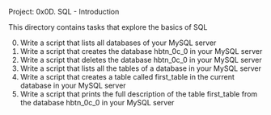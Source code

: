 Project: 0x0D. SQL - Introduction

This directory contains tasks that explore the basics of SQL

  0. Write a script that lists all databases of your MySQL server
  1. Write a script that creates the database hbtn_0c_0 in your MySQL server
  2. Write a script that deletes the database hbtn_0c_0 in your MySQL server
  3. Write a script that lists all the tables of a database in your MySQL server
  4. Write a script that creates a table called first_table in the current database in your MySQL server
  5. Write a script that prints the full description of the table first_table from the database hbtn_0c_0 in your MySQL server
